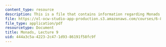 ```yaml
---
content_type: resource
description: This is a file that contains information regarding Monads.
file: https://ol-ocw-studio-app-production.s3.amazonaws.com/courses/6-820-fundamentals-of-program-analysis-fall-2015/444a3c5a42232c471d9386191f58fc9f_MIT6_820F15_L09.pdf
file_type: application/pdf
resourcetype: Document
title: Monads, Lecture 9
uid: 444a3c5a-4223-2c47-1d93-86191f58fc9f
---
```

